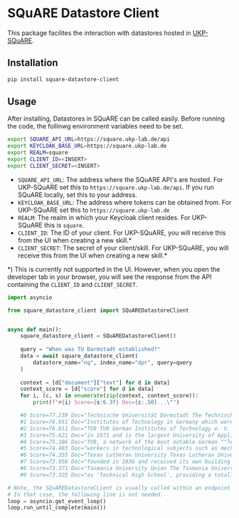 # SQuARE Datastore Client
This package facilites the interaction with datastores hosted in [UKP-SQuARE](https://square.ukp-lab.de/).

## Installation
```bash
pip install square-datastore-client
```

## Usage
After installing, Datastores in SQuARE can be called easily. Before running the code, the follinwg environment variables need to be set.
```bash
export SQUARE_API_URL=https://square.ukp-lab.de/api
export KEYCLOAK_BASE_URL=https://square.ukp-lab.de
export REALM=square
export CLIENT_ID=<INSERT>
export CLIENT_SECRET=<INSERT>
```
- `SQUARE_API_URL`: The address where the SQuARE API's are hosted. For UKP-SQuARE set this to `https://square.ukp-lab.de/api`. If you run SQuARE locally, set this to your address.
- `KEYCLOAK_BASE_URL`: The address where tokens can be obtained from. For UKP-SQuARE set this to `https://square.ukp-lab.de`
- `REALM`: The realm in which your Keycloak client resides. For UKP-SQuARE this is `square`.
- `CLIENT_ID`: The ID of your client. For UKP-SQuARE, you will receive this from the UI when creating a new skill.*
- `CLIENT_SECRET`: The secret of your client/skill. For UKP-SQuARE, you will receive this from the UI when creating a new skill.*

*) This is currently not supported in the UI. However, when you open the developer tab in your browser, you will see the response from the API containing the `CLIENT_ID` and `CLIENT_SECRET`.

```python
import asyncio

from square_datastore_client import SQuAREDatastoreClient


async def main():
    square_datastore_client = SQuAREDatastoreClient()
    
    query = "When was TU Darmstadt established?"
    data = await square_datastore_client(
        datastore_name="nq", index_name="dpr", query=query
    )
    
    context = [d["document"]["text"] for d in data]
    context_score = [d["score"] for d in data]
    for i, (c, s) in enumerate(zip(context, context_score)):
        print(f"#{i} Score={s:6.3f} Doc={c:.50}...\"")

    #0 Score=77.239 Doc="Technische Universität Darmstadt The Technische U..."
    #1 Score=76.951 Doc="Institutes of Technology in Germany which were es..."
    #2 Score=76.811 Doc="TU9 TU9 German Institutes of Technology e. V. is ..."
    #3 Score=75.621 Doc="in 1971 and is the largest University of Applied ..."
    #4 Score=75.186 Doc="TU9, a network of the most notable German ""Techn..."
    #5 Score=74.483 Doc="workers in technological subjects such as mechani..."
    #6 Score=74.355 Doc="Texas Lutheran University Texas Lutheran Universi..."
    #7 Score=73.958 Doc="founded in 1836 and received its own building nea..."
    #8 Score=73.371 Doc="Tasmania University Union The Tasmania University..."
    #9 Score=73.325 Doc="as 'Technical High School', providing a totally m..."  

# Note, the SQuAREDatastoreCLient is usually called within an endpoint that is async.
# In that case, the following line is not needed.
loop = asyncio.get_event_loop()
loop.run_until_complete(main())

```
